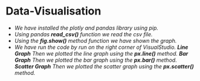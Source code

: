 # Data-Visualisation
  * *We have installed the plotly and pandas library using pip.*
  * *Using pandas **read_csv()** function we read the csv file.*
  * *Using the **fig.show()** method function we have shown the graph.*
  * *We have run the code by run on the right corner of VisualStudio.*
_**Line Graph**_
   *Then we plotted the line graph using the **px.line()** method.*
_**Bar Graph**_
   *Then we plotted the bar graph using the **px.bar()** method.*
_**Scatter Graph**_
   *Then we plotted the scatter graph using the **px.scatter()** method.*
